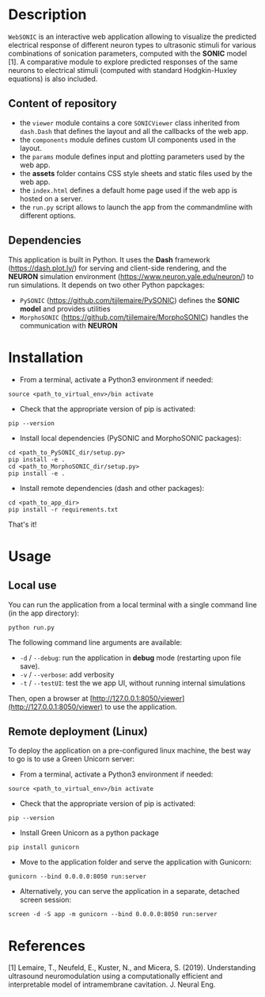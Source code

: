 # Description

`WebSONIC` is an interactive web application allowing to visualize the predicted electrical response of different neuron types to ultrasonic stimuli for various combinations of sonication parameters, computed with the **SONIC** model [1]. A comparative module to explore predicted responses of the same neurons to electrical stimuli (computed with standard Hodgkin-Huxley equations) is also included.

## Content of repository

- the `viewer` module contains a core `SONICViewer` class inherited from `dash.Dash` that defines the layout and all the callbacks of the web app.
- the `components` module defines custom UI components used in the layout.
- the `params` module defines input and plotting parameters used by the web app.
- the **assets** folder contains CSS style sheets and static files used by the web app.
- the `index.html` defines a default home page used if the web app is hosted on a server.
- the `run.py` script allows to launch the app from the commandmline with different options.

## Dependencies

This application is built in Python. It uses the **Dash** framework (https://dash.plot.ly/) for serving and client-side rendering, and the **NEURON** simulation environment (https://www.neuron.yale.edu/neuron/) to run simulations. It depends on two other Python papckages:
- `PySONIC` (https://github.com/tjjlemaire/PySONIC) defines the **SONIC model** and provides utilities
- `MorphoSONIC` (https://github.com/tjjlemaire/MorphoSONIC) handles the communication with **NEURON**

# Installation

- From a terminal, activate a Python3 environment if needed:

`source <path_to_virtual_env>/bin activate`

- Check that the appropriate version of pip is activated:

`pip --version`

- Install local dependencies (PySONIC and MorphoSONIC packages):

```
cd <path_to_PySONIC_dir/setup.py>
pip install -e .
cd <path_to_MorphoSONIC_dir/setup.py>
pip install -e .
```

- Install remote dependencies (dash and other packages):

```
cd <path_to_app_dir>
pip install -r requirements.txt
```

That's it!

# Usage

## Local use

You can run the application from a local terminal with a single command line (in the app directory):

`python run.py`

The following command line arguments are available:
- `-d` / `--debug`: run the application in **debug** mode (restarting upon file save).
- `-v` / `--verbose`: add verbosity
- `-t` / `--testUI`: test the we app UI, without running internal simulations

Then, open a browser at [http://127.0.0.1:8050/viewer](http://127.0.0.1:8050/viewer) to use the application.

## Remote deployment (Linux)

To deploy the application on a pre-configured linux machine, the best way to go is to use a Green Unicorn server:

- From a terminal, activate a Python3 environment if needed:

`source <path_to_virtual_env>/bin activate`

- Check that the appropriate version of pip is activated:

`pip --version`

- Install Green Unicorn as a python package

`pip install gunicorn`

- Move to the application folder and serve the application with Gunicorn:

`gunicorn --bind 0.0.0.0:8050 run:server`

- Alternatively, you can serve the application in a separate, detached screen session:

`screen -d -S app -m gunicorn --bind 0.0.0.0:8050 run:server`

# References

[1] Lemaire, T., Neufeld, E., Kuster, N., and Micera, S. (2019). Understanding ultrasound neuromodulation using a computationally efficient and interpretable model of intramembrane cavitation. J. Neural Eng.

